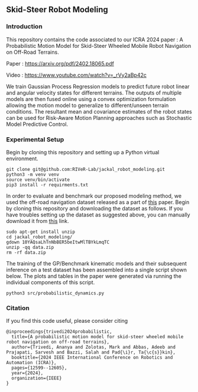 
## Skid-Steer Robot Modeling

### Introduction
This repository contains the code associated to our ICRA 2024 paper : A Probabilistic Motion Model for Skid-Steer Wheeled Mobile Robot Navigation on Off-Road Terrains.

Paper : https://arxiv.org/pdf/2402.18065.pdf

Video : https://www.youtube.com/watch?v=_rVy2aBp42c

We train Gaussian Process Regression models to predict future robot linear and angular velocity states for different terrains. The outputs of multiple models
are then fused online using a convex optimization formulation allowing the motion model to generalize to different/unseen terrain conditions. The resultant mean and
covariance estimates of the robot states can be used for Risk-Aware Motion Planning approaches such as Stochastic Model Predictive Control. 

### Experimental Setup
Begin by cloning this repository and setting up a Python virtual environment.

```
git clone git@github.com:RIVeR-Lab/jackal_robot_modeling.git
python3 -m venv venv
source venv/bin/activate
pip3 install -r requirments.txt
```

In order to evaluate and benchmark our proposed modeling method, we used the off-road navigation dataset released as a part of [this](https://ieeexplore.ieee.org/abstract/document/8794216) paper. 
Begin by cloning this repository and downloading the dataset as follows. If you have troubles setting up the dataset as suggested above, you can manually download it from [this](https://drive.google.com/file/d/10YAQsaLhTnNbBER5beItwMlTBYkLmqTC/view?usp=drive_link) link. 

```
sudo apt-get install unzip
cd jackal_robot_modeling/
gdown 10YAQsaLhTnNbBER5beItwMlTBYkLmqTC
unzip -qq data.zip
rm -rf data.zip
```

The training of the GP/Benchmark kinematic models and their subsequent inference on a test dataset has been assembled into a single script shown below. The plots and tables in the paper were generated via running the individual components of this script.

```
python3 src/probabilistic_dynamics.py
```

### Citation
If you find this code useful, please consider citing
```
@inproceedings{trivedi2024probabilistic,
  title={A probabilistic motion model for skid-steer wheeled mobile robot navigation on off-road terrains},
  author={Trivedi, Ananya and Zolotas, Mark and Abbas, Adeeb and Prajapati, Sarvesh and Bazzi, Salah and Pad{\i}r, Ta{\c{s}}kin},
  booktitle={2024 IEEE International Conference on Robotics and Automation (ICRA)},
  pages={12599--12605},
  year={2024},
  organization={IEEE}
}
```
